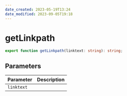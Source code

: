 ```yaml
---
date_created: 2023-05-19T13:24
date_modified: 2023-09-05T19:18
---
```

# getLinkpath

```ts
export function getLinkpath(linktext: string): string;
```

## Parameters

| Parameter | Description |
|-----------|-------------|
| `linktext` | |
